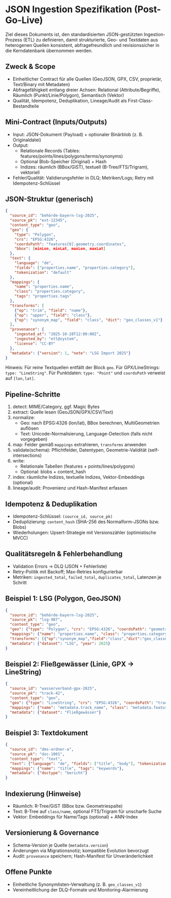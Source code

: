 # JSON Ingestion Spezifikation (Post-Go-Live)

Ziel dieses Dokuments ist, den standardisierten JSON-gestützten Ingestion-Prozess (ETL) zu definieren, damit strukturierte, Geo- und Textdaten aus heterogenen Quellen konsistent, abfragefreundlich und revisionssicher in die Kerndatenbank übernommen werden.

## Zweck & Scope
- Einheitlicher Contract für alle Quellen (GeoJSON, GPX, CSV, proprietär, Text/Binary mit Metadaten)
- Abfragefähigkeit entlang dreier Achsen: Relational (Attribute/Begriffe), Räumlich (Punkt/Linie/Polygon), Semantisch (Vektor)
- Qualität, Idempotenz, Deduplikation, Lineage/Audit als First-Class-Bestandteile

## Mini-Contract (Inputs/Outputs)
- Input: JSON-Dokument (Payload) + optionaler Binärblob (z. B. Originaldatei)
- Output:
  - Relationale Records (Tables: features/points/lines/polygons/terms/synonyms)
  - Optional Blob-Speicher (Original) + Hash
  - Indizes: räumlich (BBox/GiST), textuell (B-Tree/FTS/Trigram), vektoriell
- Fehler/Qualität: Validierungsfehler in DLQ; Metriken/Logs; Retry mit Idempotenz-Schlüssel

## JSON-Struktur (generisch)
```json
{
  "source_id": "behörde-bayern-lsg-2025",
  "source_pk": "ext-12345",
  "content_type": "geo",
  "geo": {
    "type": "Polygon",
    "crs": "EPSG:4326",
    "coordsPath": "features[0].geometry.coordinates",
    "bbox": [minLon, minLat, maxLon, maxLat]
  },
  "text": {
    "language": "de",
    "fields": ["properties.name", "properties.category"],
    "tokenization": "default"
  },
  "mappings": {
    "name": "properties.name",
    "class": "properties.category",
    "tags": "properties.tags"
  },
  "transforms": [
    {"op": "trim", "field": "name"},
    {"op": "upper", "field": "class"},
    {"op": "synonym_map", "field": "class", "dict": "geo_classes_v1"}
  ],
  "provenance": {
    "ingested_at": "2025-10-28T12:00:00Z",
    "ingested_by": "etl@system",
    "license": "CC-BY"
  },
  "metadata": {"version": 1, "note": "LSG Import 2025"}
}
```

Hinweis: Für reine Textquellen entfällt der Block `geo`. Für GPX/LineStrings: `type: "LineString"`. Für Punktdaten: `type: "Point"` und `coordsPath` verweist auf `[lon,lat]`.

## Pipeline-Schritte
1. detect: MIME/Category, ggf. Magic Bytes
2. extract: Quelle lesen (GeoJSON/GPX/CSV/Text)
3. normalize:
   - Geo: nach EPSG:4326 (lon/lat), BBox berechnen, MultiGeometrien auflösen
   - Text: Unicode-Normalisierung, Language-Detection (falls nicht vorgegeben)
4. map: Felder gemäß `mappings` extrahieren, `transforms` anwenden
5. validate(schema): Pflichtfelder, Datentypen, Geometrie-Validität (self-intersections)
6. write:
   - Relationale Tabellen (features + points/lines/polygons)
   - Optional: blobs + content_hash
7. index: räumliche Indizes, textuelle Indizes, Vektor-Embeddings (optional)
8. lineage/audit: Provenienz und Hash-Manifest erfassen

## Idempotenz & Deduplikation
- Idempotenz-Schlüssel: `(source_id, source_pk)`
- Deduplizierung: `content_hash` (SHA-256 des Normalform-JSONs bzw. Blobs)
- Wiederholungen: Upsert-Strategie mit Versionszähler (optimistische MVCC)

## Qualitätsregeln & Fehlerbehandlung
- Validation Errors → DLQ (JSON + Fehlerliste)
- Retry-Politik mit Backoff; Max-Retries konfigurierbar
- Metriken: `ingested_total`, `failed_total`, `duplicates_total`, Latenzen je Schritt

## Beispiel 1: LSG (Polygon, GeoJSON)
```json
{
  "source_id": "behörde-bayern-lsg-2025",
  "source_pk": "lsg-987",
  "content_type": "geo",
  "geo": {"type": "Polygon", "crs": "EPSG:4326", "coordsPath": "geometry.coordinates"},
  "mappings": {"name": "properties.name", "class": "properties.category"},
  "transforms": [{"op":"synonym_map","field":"class","dict":"geo_classes_v1"}],
  "metadata": {"dataset": "LSG", "year": 2025}
}
```

## Beispiel 2: Fließgewässer (Linie, GPX → LineString)
```json
{
  "source_id": "wasserverband-gpx-2025",
  "source_pk": "track-42",
  "content_type": "geo",
  "geo": {"type": "LineString", "crs": "EPSG:4326", "coordsPath": "tracks[0].segments[0]"},
  "mappings": {"name": "metadata.track_name", "class": "metadata.feature_class"},
  "metadata": {"dataset": "Fließgewässer"}
}
```

## Beispiel 3: Textdokument
```json
{
  "source_id": "dms-ordner-a",
  "source_pk": "doc-1001",
  "content_type": "text",
  "text": {"language": "de", "fields": ["title", "body"], "tokenization": "default"},
  "mappings": {"name": "title", "tags": "keywords"},
  "metadata": {"doctype": "bericht"}
}
```

## Indexierung (Hinweise)
- Räumlich: R-Tree/GiST (BBox bzw. Geometriespalte)
- Text: B-Tree auf `class/name`, optional FTS/Trigram für unscharfe Suche
- Vektor: Embeddings für Name/Tags (optional) + ANN-Index

## Versionierung & Governance
- Schema-Version je Quelle (`metadata.version`)
- Änderungen via Migrationsnotiz; kompatible Evolution bevorzugt
- Audit: `provenance` speichern; Hash-Manifest für Unveränderlichkeit

## Offene Punkte
- Einheitliche Synonymlisten-Verwaltung (z. B. `geo_classes_v1`)
- Vereinheitlichung der DLQ-Formate und Monitoring-Alarmierung
